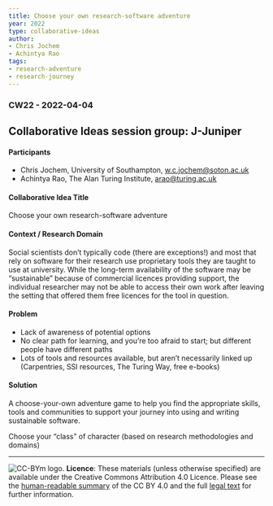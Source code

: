 ```yaml
---
title: Choose your own research-software adventure
year: 2022
type: collaborative-ideas
author:
- Chris Jochem
- Achintya Rao
tags:
- research-adventure
- research-journey
---
```


### CW22 - 2022-04-04

## **Collaborative Ideas session group: J-Juniper**

#### **Participants**

* Chris Jochem, University of Southampton, w.c.jochem@soton.ac.uk
* Achintya Rao, The Alan Turing Institute, arao@turing.ac.uk

#### **Collaborative Idea Title**

Choose your own research-software adventure

#### **Context / Research Domain**

Social scientists don’t typically code (there are exceptions!) and most that rely on software for their research use proprietary tools they are taught to use at university. While the long-term availability of the software may be “sustainable” because of commercial licences providing support, the individual researcher may not be able to access their own work after leaving the setting that offered them free licences for the tool in question.

#### **Problem**

* Lack of awareness of potential options
* No clear path for learning, and you’re too afraid to start; but different people have different paths
* Lots of tools and resources available, but aren’t necessarily linked up (Carpentries, SSI resources, The Turing Way, free e-books)

#### **Solution**

A choose-your-own adventure game to help you find the appropriate skills, tools and communities to support your journey into using and writing sustainable software.

Choose your “class” of character (based on research methodologies and domains)

---

![CC-BYm logo.](../images/cc-by.png)
 **Licence**: These materials (unless otherwise specified) are available under the Creative Commons Attribution 4.0 Licence. Please see the [human-readable summary](https://www.google.com/url?q=https://creativecommons.org/licenses/by/4.0/&sa=D&source=editors&ust=1647284471041735&usg=AOvVaw0rLZbAx1yL3-r-nSSlPyrv) of the CC BY 4.0 and the full [legal text](https://www.google.com/url?q=https://creativecommons.org/licenses/by/4.0/legalcode&sa=D&source=editors&ust=1647284471041915&usg=AOvVaw2xdf645NMRK020RVu2EDty) for further information.
